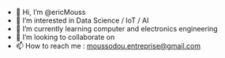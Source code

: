 - 👋 Hi, I’m @ericMouss
- 👀 I’m interested in Data Science / IoT / AI
- 🌱 I’m currently learning computer and electronics engineering 
- 💞️ I’m looking to collaborate on 
- 📫 How to reach me : moussodou.entreprise@gmail.com

<!---
ericMouss/ericMouss is a ✨ special ✨ repository because its `README.md` (this file) appears on your GitHub profile.
You can click the Preview link to take a look at your changes.
--->
